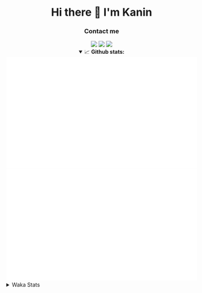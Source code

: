 <div align="center">
 <h1>Hi there 👋 I'm Kanin</h1>
 <h3>Contact me</h3>
 <a href="mailto:im@kanin.dev"><img src="https://img.shields.io/badge/gmail-%23D14836.svg?&style=for-the-badge&logo=gmail&logoColor=white"/></a>
 <a href="https://twitter.com/KaninDev"><img src="https://img.shields.io/badge/twitter-%231DA1F2.svg?&style=for-the-badge&logo=twitter&logoColor=white"/></a>
 <a href="https://www.linkedin.com/in/KaninDev"><img src="https://img.shields.io/badge/linkedin-%230077B5.svg?&style=for-the-badge&logo=linkedin&logoColor=white"/></a>
<details open>
  <summary>📈 <b>Github stats:</b></summary>
  <img src="https://github.com/Kanin/Kanin/blob/master/scripts/GitHubStats/generated/overview.svg"/>
  <img src="https://github.com/Kanin/Kanin/blob/master/scripts/GitHubStats/generated/languages.svg"/>
</details>
</div>

<details>
 <summary>Waka Stats</summary>

<!--START_SECTION:waka-->
![Code Time](http://img.shields.io/badge/Code%20Time-1%2C948%20hrs%204%20mins-blue)

![Profile Views](http://img.shields.io/badge/Profile%20Views-4-blue)

![Lines of code](https://img.shields.io/badge/From%20Hello%20World%20I%27ve%20Written-801.0%20thousand%20lines%20of%20code-blue)

**🐱 My GitHub Data** 

> 📦 99.4 kB Used in GitHub's Storage 
 > 
> 🏆 152 Contributions in the Year 2023
 > 
> 🚫 Not Opted to Hire
 > 
> 📜 20 Public Repositories 
 > 
> 🔑 10 Private Repositories 
 > 
**I'm an Early 🐤** 

```text
🌞 Morning                2403 commits        ██████░░░░░░░░░░░░░░░░░░░   24.43 % 
🌆 Daytime                2862 commits        ███████░░░░░░░░░░░░░░░░░░   29.10 % 
🌃 Evening                2819 commits        ███████░░░░░░░░░░░░░░░░░░   28.66 % 
🌙 Night                  1751 commits        ████░░░░░░░░░░░░░░░░░░░░░   17.80 % 
```
📅 **I'm Most Productive on Monday** 

```text
Monday                   1792 commits        █████░░░░░░░░░░░░░░░░░░░░   18.22 % 
Tuesday                  1287 commits        ███░░░░░░░░░░░░░░░░░░░░░░   13.09 % 
Wednesday                1044 commits        ███░░░░░░░░░░░░░░░░░░░░░░   10.62 % 
Thursday                 1495 commits        ████░░░░░░░░░░░░░░░░░░░░░   15.20 % 
Friday                   1598 commits        ████░░░░░░░░░░░░░░░░░░░░░   16.25 % 
Saturday                 1008 commits        ███░░░░░░░░░░░░░░░░░░░░░░   10.25 % 
Sunday                   1611 commits        ████░░░░░░░░░░░░░░░░░░░░░   16.38 % 
```


📊 **This Week I Spent My Time On** 

```text
🕑︎ Time Zone: America/New_York

💬 Programming Languages: 
Python                   12 hrs 4 mins       ██████████████████████░░░   89.82 % 
SQL                      1 hr 18 mins        ██░░░░░░░░░░░░░░░░░░░░░░░   09.78 % 
Text                     0 secs              ░░░░░░░░░░░░░░░░░░░░░░░░░   00.11 % 
Bash                     0 secs              ░░░░░░░░░░░░░░░░░░░░░░░░░   00.09 % 
JSON                     0 secs              ░░░░░░░░░░░░░░░░░░░░░░░░░   00.08 % 

🔥 Editors: 
PyCharm                  13 hrs 26 mins      █████████████████████████   100.00 % 

🐱‍💻 Projects: 
BB-CommunityBot          11 hrs 50 mins      ██████████████████████░░░   88.03 % 
VoiceSphere              50 mins             ██░░░░░░░░░░░░░░░░░░░░░░░   06.26 % 
Naila.py                 46 mins             █░░░░░░░░░░░░░░░░░░░░░░░░   05.71 % 

💻 Operating System: 
Windows                  13 hrs 26 mins      █████████████████████████   100.00 % 
```

**I Mostly Code in Python** 

```text
Python                   26 repos            ███████████████░░░░░░░░░░   61.90 % 
Java                     6 repos             ████░░░░░░░░░░░░░░░░░░░░░   14.29 % 
JavaScript               4 repos             ██░░░░░░░░░░░░░░░░░░░░░░░   09.52 % 
Kotlin                   2 repos             █░░░░░░░░░░░░░░░░░░░░░░░░   04.76 % 
HTML                     2 repos             █░░░░░░░░░░░░░░░░░░░░░░░░   04.76 % 
```



**Timeline**

![Lines of Code chart](https://raw.githubusercontent.com/Kanin/Kanin/master/assets/bar_graph.png)


 Last Updated on 18/04/2023 17:33:43 UTC
<!--END_SECTION:waka-->
</details>
